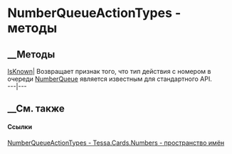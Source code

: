 # NumberQueueActionTypes - методы
##  __Методы
[IsKnown](M_Tessa_Cards_Numbers_NumberQueueActionTypes_IsKnown.htm)|
Возвращает признак того, что тип действия с номером в очереди
[NumberQueue](T_Tessa_Cards_Numbers_NumberQueue.htm) является известным для
стандартного API.  
---|---  
## __См. также
#### Ссылки
[NumberQueueActionTypes - ](T_Tessa_Cards_Numbers_NumberQueueActionTypes.htm)
[Tessa.Cards.Numbers - пространство имён](N_Tessa_Cards_Numbers.htm)
